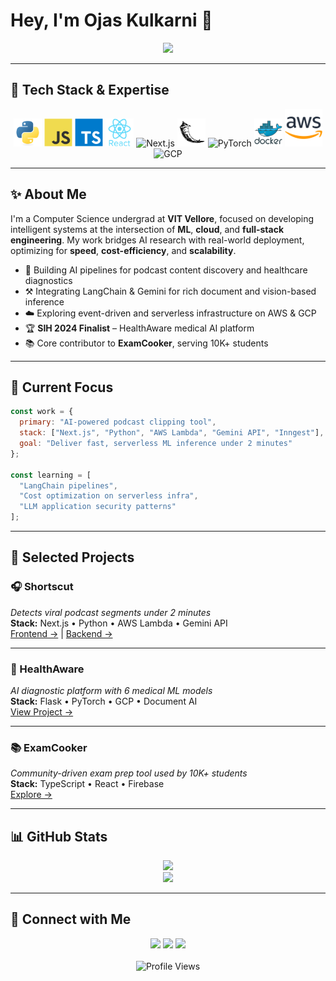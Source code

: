 # Hey, I'm Ojas Kulkarni 👋

<div align="center">
  <img src="https://readme-typing-svg.herokuapp.com?font=Fira+Code&size=22&pause=1000&color=36BCF7&center=true&width=700&lines=AI+Engineer+%7C+Full-Stack+Developer;Building+Smart+%2B+Scalable+Applications;LangChain+%7C+Serverless+%7C+ML+Infra;CS+Student+@+VIT+Vellore;Always+Pushing+What’s+Possible" />
</div>

---

## 🧠 Tech Stack & Expertise

<div align="center">
  <img src="https://raw.githubusercontent.com/devicons/devicon/master/icons/python/python-original.svg" width="45" title="Python"/>
  <img src="https://raw.githubusercontent.com/devicons/devicon/master/icons/javascript/javascript-original.svg" width="45" title="JavaScript"/>
  <img src="https://raw.githubusercontent.com/devicons/devicon/master/icons/typescript/typescript-original.svg" width="45" title="TypeScript"/>
  <img src="https://raw.githubusercontent.com/devicons/devicon/master/icons/react/react-original-wordmark.svg" width="45" title="React"/>
  <img src="https://cdn.worldvectorlogo.com/logos/nextjs-2.svg" width="45" title="Next.js"/>
  <img src="https://raw.githubusercontent.com/devicons/devicon/master/icons/flask/flask-original.svg" width="45" title="Flask"/>
  <img src="https://www.vectorlogo.zone/logos/pytorch/pytorch-icon.svg" width="45" title="PyTorch"/>
  <img src="https://raw.githubusercontent.com/devicons/devicon/master/icons/docker/docker-original-wordmark.svg" width="45" title="Docker"/>
  <img src="https://raw.githubusercontent.com/devicons/devicon/master/icons/amazonwebservices/amazonwebservices-original-wordmark.svg" width="60" title="AWS"/>
  <img src="https://www.vectorlogo.zone/logos/google_cloud/google_cloud-icon.svg" width="45" title="GCP"/>
</div>

---

## ✨ About Me

I'm a Computer Science undergrad at **VIT Vellore**, focused on developing intelligent systems at the intersection of **ML**, **cloud**, and **full-stack engineering**. My work bridges AI research with real-world deployment, optimizing for **speed**, **cost-efficiency**, and **scalability**.

- 🧠 Building AI pipelines for podcast content discovery and healthcare diagnostics  
- ⚒️ Integrating LangChain & Gemini for rich document and vision-based inference  
- ☁️ Exploring event-driven and serverless infrastructure on AWS & GCP  
- 🏆 **SIH 2024 Finalist** – HealthAware medical AI platform  
- 📚 Core contributor to **ExamCooker**, serving 10K+ students  

---

## 🎯 Current Focus

```js
const work = {
  primary: "AI-powered podcast clipping tool",
  stack: ["Next.js", "Python", "AWS Lambda", "Gemini API", "Inngest"],
  goal: "Deliver fast, serverless ML inference under 2 minutes"
};

const learning = [
  "LangChain pipelines",
  "Cost optimization on serverless infra",
  "LLM application security patterns"
];
```

---

## 🔬 Selected Projects

### 🎧 Shortscut  
*Detects viral podcast segments under 2 minutes*  
**Stack:** Next.js • Python • AWS Lambda • Gemini API  
[Frontend →](https://github.com/ojask99/shortscut-frontend) | [Backend →](https://github.com/ojask99/shortscut-backend)

---

### 🏥 HealthAware  
*AI diagnostic platform with 6 medical ML models*  
**Stack:** Flask • PyTorch • GCP • Document AI  
[View Project →](https://github.com/ojask99/healthaware)

---

### 📚 ExamCooker  
*Community-driven exam prep tool used by 10K+ students*  
**Stack:** TypeScript • React • Firebase  
[Explore →](https://github.com/acm-vit/examcooker)

---

## 📊 GitHub Stats

<div align="center">
  <img src="https://github-readme-stats.vercel.app/api/top-langs?username=ojask99&layout=compact&theme=tokyonight&hide_border=true" />
  <br/>
  <img src="https://github-readme-streak-stats.herokuapp.com/?user=ojask99&theme=tokyonight&hide_border=true" />
</div>

---

## 🤝 Connect with Me

<div align="center">
  <a href="https://linkedin.com/in/ojas-kulkarni-23a381283"><img src="https://img.shields.io/badge/LinkedIn-0A66C2?style=for-the-badge&logo=linkedin&logoColor=white" /></a>
  <a href="mailto:kulkarniojas027@gmail.com"><img src="https://img.shields.io/badge/Email-EA4335?style=for-the-badge&logo=gmail&logoColor=white" /></a>
  <a href="https://twitter.com/ojask99"><img src="https://img.shields.io/badge/Twitter-1DA1F2?style=for-the-badge&logo=twitter&logoColor=white" /></a>
</div>

<br/>

<div align="center">
  <img src="https://komarev.com/ghpvc/?username=ojask99&color=blueviolet&style=flat-square" alt="Profile Views" />
</div>
